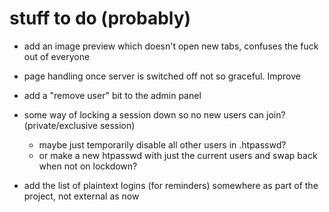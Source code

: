
# stuff to do (probably)

* add an image preview which doesn't open new tabs, confuses the fuck out of everyone

* page handling once server is switched off not so graceful. Improve

* add a "remove user" bit to the admin panel

* some way of locking a session down so no new users can join? (private/exclusive session)
   * maybe just temporarily disable all other users in .htpasswd? 
   * or make a new htpasswd with just the current users and swap back when not on lockdown?

* add the list of plaintext logins (for reminders) somewhere as part of the project, not external as now

